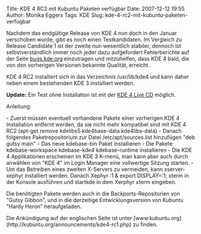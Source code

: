 Title: KDE 4 RC2 mit Kubuntu Paketen verfügbar
Date: 2007-12-12 19:55
Author: Monika Eggers
Tags: KDE
Slug: kde-4-rc2-mit-kubuntu-paketen-verfugbar

Nachdem das endgültige Release von KDE 4 nun doch in den Januar
verschoben wurde, gibt es noch einen Testkandidaten. Im Vergleich zu
Release Candidate 1 ist der zweite nun wesentlich stabiler, dennoch ist
selbstverständlich immer noch jeder dazu aufgefordert Fehlerberichte auf
der Seite
[bugs.kde.org](http://bugs.kde.org/ "http://bugs.kde.org:") einzutragen und mitzuhelfen, dass KDE 4 bald, die von den
vorherigen Versionen bekannte Qualität, erreicht.

</p>
KDE 4 RC2 installiert sich in das Verzeichnis /usr/lib/kde4 und kann
daher neben einem bestehenden KDE 3 installiert werden.  

**Update:** Ein Test ohne Installation ist mit der [KDE 4 Live
CD](http://kubuntu.org/~jriddell/cds/kubuntu-kde4-rc2.iso "KDE 4 LiveCD")
möglich.

</p>
<!--break--><!--break-->

Anleitung:

</p>
-   Zuerst müssen eventuell vorhandene Pakete einer vorherigen KDE 4
    Installation entfernt werden, da sie nicht mehr kompatibel sind mit
    KDE 4 RC2 (apt-get remove kdelibs5 kde4base-data kde4libs-data)
-   Danach folgendes Paketrepositorium zur Datei /etc/apt/sources.list
    hinzufügen "deb
    <http://ppa.launchpad.net/kubuntu-members-kde4/ubuntu> gutsy main"
-   Das neue kdebase-bin Paket installieren
-   Die Pakete kdebase-workspace kdebase-kde4 kdebase-runtime
    installieren
-   Die KDE 4 Applikationen erscheinen im KDE 3 K-menü, man kann aber
    auch durch anwählen von "KDE 4" im Login Manager eine vollwertige
    Sitzung starten.
-   Um das Betreiben eines zweiten X-Servers zu vermeiden, kann
    xserver-xephyr installiert werden. Danach Xephyr :1 & export
    DISPLAY=:1; xterm in der Konsole ausführen und startkde in dem
    Xerphyr xterm eingeben.

</p>
Die benötigten Pakete werden auch in die Backports-Repositorien von
"Gutsy Gibbon", und in die derzeitige Entwicklungsversion von Kubuntu
"Hardy Heron" heraufgeladen.

</p>
Die Ankündigung auf der englischen Seite ist unter
[www.kubuntu.org](http://kubuntu.org/announcements/kde4-rc1.php) zu
finden.

</p>

